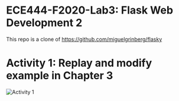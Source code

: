 # ECE444-F2020-Lab3: Flask Web Development 2
This repo is a clone of
https://github.com/miguelgrinberg/flasky

# Activity 1: Replay and modify example in Chapter 3
![Activity 1](/img/a1.jpeg)
